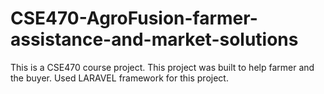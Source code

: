 # CSE470-AgroFusion-farmer-assistance-and-market-solutions
 This is a CSE470 course project. This project was built to help farmer and the buyer. Used LARAVEL framework for this project.
